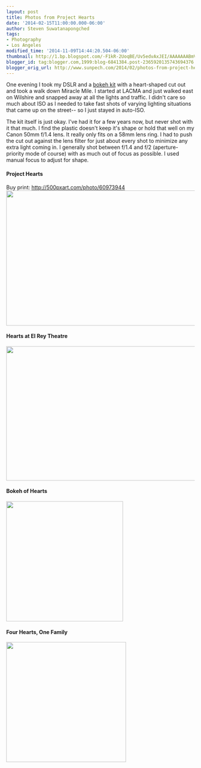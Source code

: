 ```yaml
---
layout: post
title: Photos from Project Hearts
date: '2014-02-15T11:00:00.000-06:00'
author: Steven Suwatanapongched
tags:
- Photography
- Los Angeles
modified_time: '2014-11-09T14:44:20.504-06:00'
thumbnail: http://1.bp.blogspot.com/-F1kR-2UoqBE/Uv5edvAxJEI/AAAAAAABmVQ/FwDBskRCbxg/s72-c/2014-02-13+at+20-13-11.jpg
blogger_id: tag:blogger.com,1999:blog-6841384.post-2365920135743694376
blogger_orig_url: http://www.sunpech.com/2014/02/photos-from-project-hearts.html
---
```


One evening I took my DSLR and a <a href="http://www.amazon.com/gp/product/B004PV8N1I/ref=as_li_ss_tl?ie=UTF8&amp;camp=1789&amp;creative=390957&amp;creativeASIN=B004PV8N1I&amp;linkCode=as2&amp;tag=sunpech-20">bokeh kit</a> with a heart-shaped cut out and took a walk down Miracle Mile. I started at LACMA and just walked east on Wilshire and snapped away at all the lights and traffic. I didn't care so much about ISO as I needed to take fast shots of varying lighting situations that came up on the street-- so I just stayed in auto-ISO.

The kit itself is just okay. I've had it for a few years now, but never shot with it that much. I find the plastic doesn't keep it's shape or hold that well on my Canon 50mm f/1.4 lens. It really only fits on a 58mm lens ring. I had to push the cut out against the lens filter for just about every shot to minimize any extra light coming in. I generally shot between f/1.4 and f/2 (aperture-priority mode of course) with as much out of focus as possible. I used manual focus to adjust for shape.

#### Project Hearts
Buy print: <a href="http://500pxart.com/photo/60973944">http://500pxart.com/photo/60973944</a>
<a href="http://1.bp.blogspot.com/-F1kR-2UoqBE/Uv5edvAxJEI/AAAAAAABmVQ/FwDBskRCbxg/s1600/2014-02-13+at+20-13-11.jpg" imageanchor="1"><img border="0" src="http://1.bp.blogspot.com/-F1kR-2UoqBE/Uv5edvAxJEI/AAAAAAABmVQ/FwDBskRCbxg/s1600/2014-02-13+at+20-13-11.jpg" height="360" width="640" /></a>

#### Hearts at El Rey Theatre
<a href="http://1.bp.blogspot.com/-AmE-vWINv9c/Uv5eeZ7pRhI/AAAAAAABmVk/twSglMi1Hmc/s1600/2014-02-13+at+20-20-58.jpg" imageanchor="1"><img border="0" src="http://1.bp.blogspot.com/-AmE-vWINv9c/Uv5eeZ7pRhI/AAAAAAABmVk/twSglMi1Hmc/s1600/2014-02-13+at+20-20-58.jpg" height="358" width="640" /></a>

#### Bokeh of Hearts
<a href="http://1.bp.blogspot.com/-S-rvDGoPL_g/Uv5eb1WODuI/AAAAAAABmVE/wc6Kt9jToCk/s1600/2014-02-13+at+19-47-28.jpg" imageanchor="1"><img border="0" src="http://1.bp.blogspot.com/-S-rvDGoPL_g/Uv5eb1WODuI/AAAAAAABmVE/wc6Kt9jToCk/s1600/2014-02-13+at+19-47-28.jpg" height="320" width="312" /></a>

#### Four Hearts, One Family
<a href="http://3.bp.blogspot.com/-tMxeksulJME/Uv5ec2TAG_I/AAAAAAABmVM/8uryfCalcBM/s1600/2014-02-13+at+19-51-05.jpg" imageanchor="1"><img border="0" src="http://3.bp.blogspot.com/-tMxeksulJME/Uv5ec2TAG_I/AAAAAAABmVM/8uryfCalcBM/s1600/2014-02-13+at+19-51-05.jpg" height="320" width="320" /></a>

